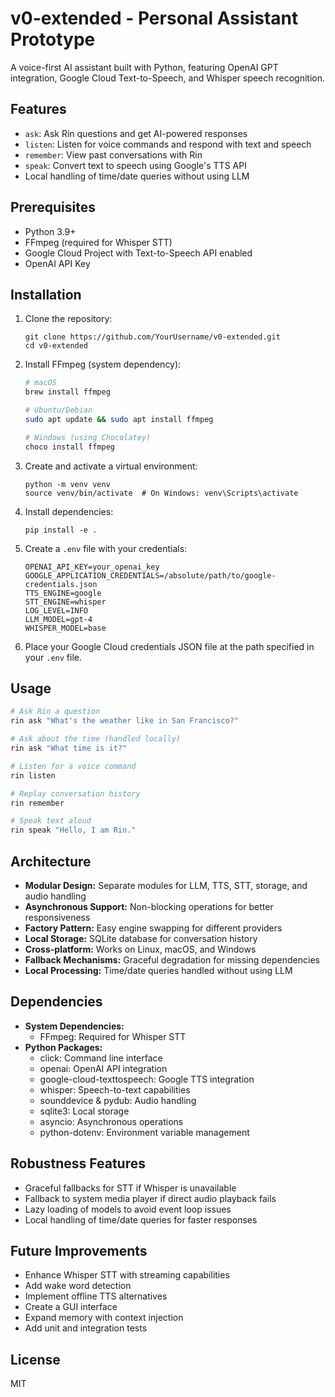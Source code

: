 # v0-extended - Personal Assistant Prototype

A voice-first AI assistant built with Python, featuring OpenAI GPT integration, Google Cloud Text-to-Speech, and Whisper speech recognition.

## Features

- `ask`: Ask Rin questions and get AI-powered responses
- `listen`: Listen for voice commands and respond with text and speech
- `remember`: View past conversations with Rin
- `speak`: Convert text to speech using Google's TTS API
- Local handling of time/date queries without using LLM

## Prerequisites

- Python 3.9+
- FFmpeg (required for Whisper STT)
- Google Cloud Project with Text-to-Speech API enabled
- OpenAI API Key

## Installation

1. Clone the repository:
   ```
   git clone https://github.com/YourUsername/v0-extended.git
   cd v0-extended
   ```

2. Install FFmpeg (system dependency):
   ```bash
   # macOS
   brew install ffmpeg

   # Ubuntu/Debian
   sudo apt update && sudo apt install ffmpeg

   # Windows (using Chocolatey)
   choco install ffmpeg
   ```

3. Create and activate a virtual environment:
   ```
   python -m venv venv
   source venv/bin/activate  # On Windows: venv\Scripts\activate
   ```

4. Install dependencies:
   ```
   pip install -e .
   ```

5. Create a `.env` file with your credentials:
   ```
   OPENAI_API_KEY=your_openai_key
   GOOGLE_APPLICATION_CREDENTIALS=/absolute/path/to/google-credentials.json
   TTS_ENGINE=google
   STT_ENGINE=whisper
   LOG_LEVEL=INFO
   LLM_MODEL=gpt-4
   WHISPER_MODEL=base
   ```

6. Place your Google Cloud credentials JSON file at the path specified in your `.env` file.

## Usage

```bash
# Ask Rin a question
rin ask "What's the weather like in San Francisco?"

# Ask about the time (handled locally)
rin ask "What time is it?"

# Listen for a voice command
rin listen

# Replay conversation history
rin remember

# Speak text aloud
rin speak "Hello, I am Rin."
```

## Architecture

- **Modular Design:** Separate modules for LLM, TTS, STT, storage, and audio handling
- **Asynchronous Support:** Non-blocking operations for better responsiveness
- **Factory Pattern:** Easy engine swapping for different providers
- **Local Storage:** SQLite database for conversation history
- **Cross-platform:** Works on Linux, macOS, and Windows
- **Fallback Mechanisms:** Graceful degradation for missing dependencies
- **Local Processing:** Time/date queries handled without using LLM

## Dependencies

- **System Dependencies:**
  - FFmpeg: Required for Whisper STT
- **Python Packages:**
  - click: Command line interface
  - openai: OpenAI API integration
  - google-cloud-texttospeech: Google TTS integration
  - whisper: Speech-to-text capabilities
  - sounddevice & pydub: Audio handling
  - sqlite3: Local storage
  - asyncio: Asynchronous operations
  - python-dotenv: Environment variable management

## Robustness Features

- Graceful fallbacks for STT if Whisper is unavailable
- Fallback to system media player if direct audio playback fails
- Lazy loading of models to avoid event loop issues
- Local handling of time/date queries for faster responses

## Future Improvements

- Enhance Whisper STT with streaming capabilities
- Add wake word detection
- Implement offline TTS alternatives
- Create a GUI interface
- Expand memory with context injection
- Add unit and integration tests

## License

MIT 